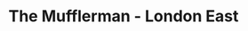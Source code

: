 ---
title: "The Mufflerman - London East"
url: /london/the-mufflerman-london-east/
shop: Autowerkstatt
---
